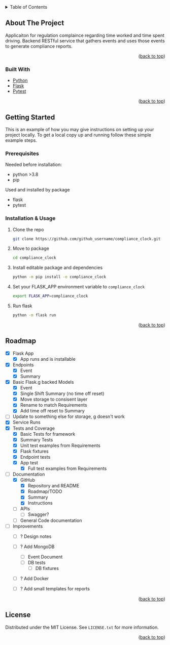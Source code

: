 <div id="top"></div>

<!-- TABLE OF CONTENTS -->
<details>
  <summary>Table of Contents</summary>
  <ol>
    <li>
      <a href="#about-the-project">About The Project</a>
      <ul>
        <li><a href="#built-with">Built With</a></li>
      </ul>
    </li>
    <li>
      <a href="#getting-started">Getting Started</a>
      <ul>
        <li><a href="#prerequisites">Prerequisites</a></li>
        <li><a href="#installation">Installation</a></li>
      </ul>
    </li>
    <li><a href="#roadmap">Roadmap</a></li>
    <li><a href="#license">License</a></li>
  </ol>
</details>



<!-- ABOUT THE PROJECT -->
## About The Project

Applicaiton for regulation complaince regarding time worked and time spent driving. Backend RESTful service that gathers events and uses those events to generate compliance reports.

<p align="right">(<a href="#top">back to top</a>)</p>


### Built With

* [Python]()
* [Flask]()
* [Pytest]()

<p align="right">(<a href="#top">back to top</a>)</p>


<!-- GETTING STARTED -->
## Getting Started

This is an example of how you may give instructions on setting up your project locally.
To get a local copy up and running follow these simple example steps.

### Prerequisites

Needed before installation:
* python >3.8
* pip

Used and installed by package
* flask
* pytest

### Installation & Usage

1. Clone the repo
   ```sh
   git clone https://github.com/github_username/compliance_clock.git
   ```
2. Move to package
   ```sh
   cd compliance_clock
   ```
3. Install editable package and dependencies
   ```sh
   python -m pip install -e compliance_clock
   ```
4. Set your FLASK_APP environment variable to `compliance_clock`
   ```sh
   export FLASK_APP=compliance_clock
   ```
4. Run flask
   ```sh
   python -m flask run
   ```

<p align="right">(<a href="#top">back to top</a>)</p>


<!-- ROADMAP -->
## Roadmap

- [x] Flask App
    - [x] App runs and is installable
- [x] Endpoints
    - [x] Event
    - [x] Summary
- [x] Basic Flask.g backed Models
    - [x] Event
    - [x] Single Shift Summary (no time off reset)
    - [x] Move storage to consisent layer
    - [x] Rename to match Requirements
    - [x] Add time off reset to Summary
- [ ] Update to something else for storage, g doesn't work
- [x] Service Runs
- [x] Tests and Coverage
    - [x] Basic Tests for framework
    - [x] Summary Tests 
    - [x] Unit test examples from Requirements 
    - [x] Flask fixtures
    - [x] Endpoint tests
    - [x] App test
        - [x] Full test examples from Requirements
- [ ] Documentation
    - [x] GitHub
        - [x] Repository and README
        - [x] Roadmap/TODO
        - [x] Summary
        - [x] Instructions
    - [ ] APIs
        - [ ] Swagger?
    - [ ] General Code documentation
- [ ] Improvements
    - [ ] ? Design notes
    - [ ] ? Add MongoDB
        - [ ] Event Document
        - [ ] DB tests
            - [ ] DB fixtures
    - [ ] ? Add Docker
    - [ ] ? Add small templates for reports


<p align="right">(<a href="#top">back to top</a>)</p>


<!-- LICENSE -->
## License

Distributed under the MIT License. See `LICENSE.txt` for more information.

<p align="right">(<a href="#top">back to top</a>)</p>
